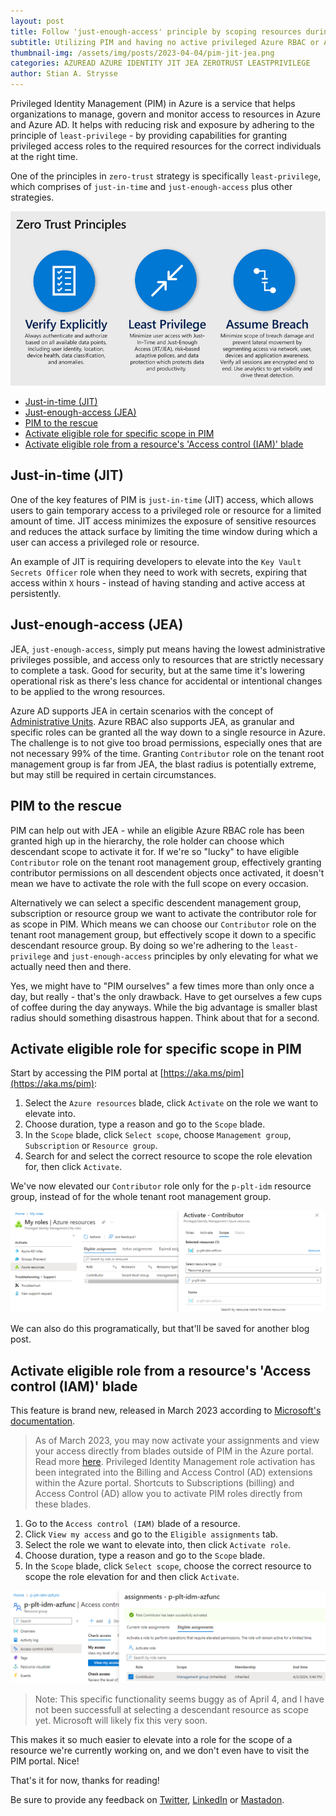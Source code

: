 ```yaml
---
layout: post
title: Follow 'just-enough-access' principle by scoping resources during role elevation in Azure PIM
subtitle: Utilizing PIM and having no active privileged Azure RBAC or Azure AD roles by default, always requiring 'just-in-time' elevation, is an important risk-reducing strategy. But scoping down access to only the necessary resources during PIM role elevation, adhering to 'just-enough-access', is also best practise. Let's explore how and why.
thumbnail-img: /assets/img/posts/2023-04-04/pim-jit-jea.png
categories: AZUREAD AZURE IDENTITY JIT JEA ZEROTRUST LEASTPRIVILEGE
author: Stian A. Strysse
---
```


Privileged Identity Management (PIM) in Azure is a service that helps organizations to manage, govern and monitor access to resources in Azure and Azure AD. It helps with reducing risk and exposure by adhering to the principle of `least-privilege` - by providing capabilities for granting privileged access roles to the required resources for the correct individuals at the right time.

One of the principles in `zero-trust` strategy is specifically `least-privilege`, which comprises of `just-in-time` and `just-enough-access` plus other strategies.

![Zero trust principles - by Microsoft (https://learn.microsoft.com/en-us/microsoftteams/shared-device-security-for-microsoft-teams)](/assets/img/posts/2023-04-04/zerotrustprinciples.png)

* [Just-in-time (JIT)](#just-in-time-jit)
* [Just-enough-access (JEA)](#just-enough-access-jea)
* [PIM to the rescue](#pim-to-the-rescue)
* [Activate eligible role for specific scope in PIM](#activate-eligible-role-for-specific-scope-in-pim)
* [Activate eligible role from a resource's 'Access control (IAM)' blade](#activate-eligible-role-from-a-resources-access-control-iam-blade)

## Just-in-time (JIT)

One of the key features of PIM is `just-in-time` (JIT) access, which allows users to gain temporary access to a privileged role or resource for a limited amount of time. JIT access minimizes the exposure of sensitive resources and reduces the attack surface by limiting the time window during which a user can access a privileged role or resource.

An example of JIT is requiring developers to elevate into the `Key Vault Secrets Officer` role when they need to work with secrets, expiring that access within `X` hours - instead of having standing and active access at persistently.

## Just-enough-access (JEA)

JEA, `just-enough-access`, simply put means having the lowest administrative privileges possible, and access only to resources that are strictly necessary to complete a task. Good for security, but at the same time it's lowering operational risk as there's less chance for accidental or intentional  changes to be applied to the wrong resources.

Azure AD supports JEA in certain scenarios with the concept of [Administrative Units](https://learn.microsoft.com/en-us/azure/active-directory/roles/administrative-units). Azure RBAC also supports JEA, as granular and specific roles can be granted all the way down to a single resource in Azure. The challenge is to not give too broad permissions, especially ones that are not necessary 99% of the time. Granting `Contributor` role on the tenant root management group is far from JEA, the blast radius is potentially extreme, but may still be required in certain circumstances.

## PIM to the rescue

PIM can help out with JEA - while an eligible Azure RBAC role has been granted high up in the hierarchy, the role holder can choose which descendant scope to activate it for. If we're so "lucky" to have eligible `Contributor` role on the tenant root management group, effectively granting contributor permissions on all descendent objects once activated, it doesn't mean we have to activate the role with the full scope on every occasion.

Alternatively we can select a specific descendent management group, subscription or resource group we want to activate the contributor role for as scope in PIM. Which means we can choose our `Contributor` role on the tenant root management group, but effectively scope it down to a specific descendant resource group. By doing so we're adhering to the `least-privilege` and `just-enough-access` principles by only elevating for what we actually need then and there.

Yes, we might have to "PIM ourselves" a few times more than only once a day, but really - that's the only drawback. Have to get ourselves a few cups of coffee during the day anyways. While the big advantage is smaller blast radius should something disastrous happen. Think about that for a second.

## Activate eligible role for specific scope in PIM

Start by accessing the PIM portal at [https://aka.ms/pim](https://aka.ms/pim):

1. Select the `Azure resources` blade, click `Activate` on the role we want to elevate into.
2. Choose duration, type a reason and go to the `Scope` blade.
3. In the `Scope` blade, click `Select scope`, choose `Management group`, `Subscription` or `Resource group`.
4. Search for and select the correct resource to scope the role elevation for, then click `Activate`.

We've now elevated our `Contributor` role only for the `p-plt-idm` resource group, instead of for the whole tenant root management group.

![PIM - elevate into role on scope](/assets/img/posts/2023-04-04/pim-scope-elevation.png)

We can also do this programatically, but that'll be saved for another blog post.

## Activate eligible role from a resource's 'Access control (IAM)' blade

This feature is brand new, released in March 2023 according to [Microsoft's documentation](https://learn.microsoft.com/en-us/azure/active-directory/privileged-identity-management/pim-resource-roles-activate-your-roles).

> As of March 2023, you may now activate your assignments and view your access directly from blades outside of PIM in the Azure portal. Read more [here](https://learn.microsoft.com/en-us/azure/active-directory/privileged-identity-management/pim-resource-roles-activate-your-roles#activate-with-azure-portal). Privileged Identity Management role activation has been integrated into the Billing and Access Control (AD) extensions within the Azure portal. Shortcuts to Subscriptions (billing) and Access Control (AD) allow you to activate PIM roles directly from these blades.

1. Go to the `Access control (IAM)` blade of a resource.
2. Click `View my access` and go to the `Eligible assignments` tab.
3. Select the role we want to elevate into, then click `Activate role`.
4. Choose duration, type a reason and go to the `Scope` blade.
5. In the `Scope` blade, click `Select scope`, choose the correct resource to scope the role elevation for and then click `Activate`.

![Access blade - elevate into role on scope](/assets/img/posts/2023-04-04/accessblade-scope-elevation.png)

> Note: This specific functionality seems buggy as of April 4, and I have not been successfull at selecting a descendant resource as scope yet. Microsoft will likely fix this very soon.

This makes it so much easier to elevate into a role for the scope of a resource we're currently working on, and we don't even have to visit the PIM portal. Nice!

That's it for now, thanks for reading!

Be sure to provide any feedback on [Twitter](https://twitter.com/stianstrysse/status/1643326509036306436), [LinkedIn](https://www.linkedin.com/posts/stianstrysse_follow-just-enough-access-principle-by-activity-7049089987815911425-Zbsp) or [Mastadon](https://infosec.exchange/@stians/110142099127414506).
